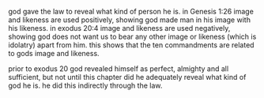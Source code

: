 god gave the law to reveal what kind of person he is. in Genesis 1:26 image and
likeness are used positively, showing god made man in his image with his likeness.
in exodus 20:4 image and likeness are used negatively, showing god does not want us
to bear any other image or likeness (which is idolatry) apart from him. this shows
that the ten commandments are related to gods image and likeness.

prior to exodus 20 god revealed himself as perfect, almighty and all sufficient, but not until this chapter did he adequately reveal what kind of god he is. he did
this indirectly through the law.
